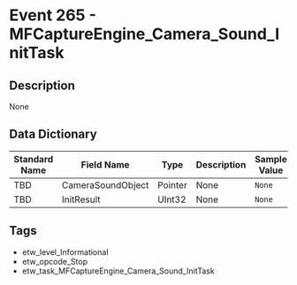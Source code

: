 # Event 265 - MFCaptureEngine_Camera_Sound_InitTask

## Description
None

## Data Dictionary
|Standard Name|Field Name|Type|Description|Sample Value|
|---|---|---|---|---|
|TBD|CameraSoundObject|Pointer|None|`None`|
|TBD|InitResult|UInt32|None|`None`|

## Tags
* etw_level_Informational
* etw_opcode_Stop
* etw_task_MFCaptureEngine_Camera_Sound_InitTask